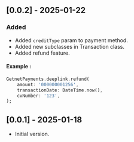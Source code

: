 ## [0.0.2] - 2025-01-22

### Added

- Added `creditType` param to payment method.
- Added new subclasses in Transaction class.
- Added refund feature.

#### Example :
```dart
GetnetPayments.deeplink.refund(
    amount: '000000001256',
    transactionDate: DateTime.now(),
    cvNumber: '123',
);
```

## [0.0.1] - 2025-01-18

- Initial version.
